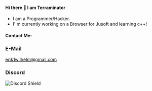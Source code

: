 #### Hi there 👋 I am Terraminator

- I am a Programmer/Hacker. 
- I' m currently working on a Browser for Jusoft and learning c++!


#### Contact Me:

### E-Mail
erik1wilhelm@gmail.com

### Discord
![Discord Shield](https://discord.c99.nl/widget/theme-4/583579616749420545.png?style=shield)

